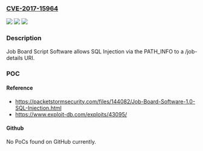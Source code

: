 ### [CVE-2017-15964](https://cve.mitre.org/cgi-bin/cvename.cgi?name=CVE-2017-15964)
![](https://img.shields.io/static/v1?label=Product&message=n%2Fa&color=blue)
![](https://img.shields.io/static/v1?label=Version&message=n%2Fa&color=blue)
![](https://img.shields.io/static/v1?label=Vulnerability&message=n%2Fa&color=brighgreen)

### Description

Job Board Script Software allows SQL Injection via the PATH_INFO to a /job-details URI.

### POC

#### Reference
- https://packetstormsecurity.com/files/144082/Job-Board-Software-1.0-SQL-Injection.html
- https://www.exploit-db.com/exploits/43095/

#### Github
No PoCs found on GitHub currently.

